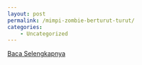 ```yaml
---
layout: post
permalink: /mimpi-zombie-berturut-turut/
categories:
    - Uncategorized
---
```


[Baca Selengkapnya](/01)